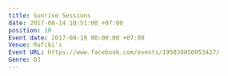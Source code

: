 ```yaml
---
title: Sunrise Sessions
date: 2017-08-14 10:51:00 +07:00
position: 10
Event date: 2017-08-19 00:00:00 +07:00
Venue: Rafiki's
Event URL: https://www.facebook.com/events/195830850953427/
Genre: DJ
---
```

